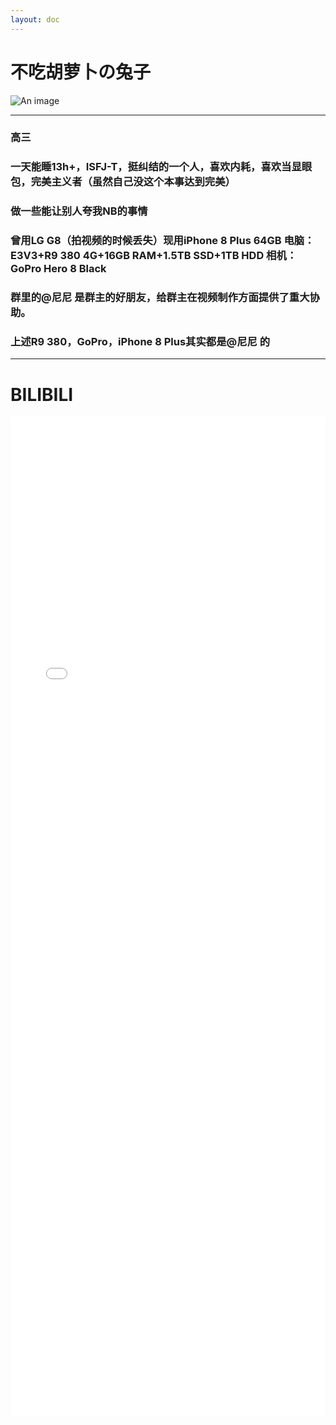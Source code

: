 ```yaml
---
layout: doc
---
```

# <Badge type="warning" text="群主" /> 不吃胡萝卜の兔子 
![An image](http://q1.qlogo.cn/g?b=qq&nk=3221520688&s=160)
_________________
### <Badge type="habit" text="年龄" /> 高三

### <Badge type="info" text="技能" /> 一天能睡13h+，ISFJ-T，挺纠结的一个人，喜欢内耗，喜欢当显眼包，完美主义者（虽然自己没这个本事达到完美）

### <Badge type="info" text="爱好" /> 做一些能让别人夸我NB的事情

### <Badge type="info" text="设备" /> 曾用LG G8（拍视频的时候丢失）现用iPhone 8 Plus 64GB 电脑：E3V3+R9 380 4G+16GB RAM+1.5TB SSD+1TB HDD 相机：GoPro Hero 8 Black

### 群里的@尼尼 是群主的好朋友，给群主在视频制作方面提供了重大协助。

### 上述R9 380，GoPro，iPhone 8 Plus其实都是@尼尼 的
_________________
# BILIBILI
<iframe src="//player.bilibili.com/player.html?aid=983451989&bvid=BV1St4y1473S&cid=772587104&p=1"
scrolling="no" border="0" frameborder="no" framespacing="0" allowfullscreen="true" style="width:100%;height:40vh;"> </iframe>

<script src="https://giscus.app/client.js"
        data-repo="0wwind/seewoWiki"
        data-repo-id="R_kgDOLUaRwA"
        data-category="Ideas"
        data-category-id="DIC_kwDOLUaRwM4CdW6h"
        data-mapping="pathname"
        data-strict="0"
        data-reactions-enabled="1"
        data-emit-metadata="0"
        data-input-position="bottom"
        data-theme="preferred_color_scheme"
        data-lang="zh-CN"
        crossorigin="anonymous"
        async>
</script>